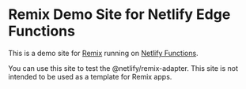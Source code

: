 # Remix Demo Site for Netlify Edge Functions

This is a demo site for [Remix](https://remix.run) running on
[Netlify Functions](https://docs.netlify.com/functions/overview/).

You can use this site to test the @netlify/remix-adapter. This site is not intended to be used as a template for Remix
apps.
